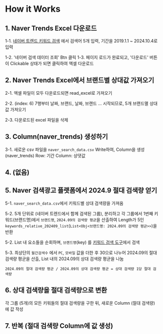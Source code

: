 # How it Works

## 1. Naver Trends Excel 다운로드

1-1. [네이버 트렌드 키워드 검색](https://datalab.naver.com/keyword/trendSearch.naver) 에서 검색어 5개 입력, 기간을 2019.1.1 ~ 2024.10.4로 입력

1-2. '네이버 검색 데이터 조회' Btn 클릭
1-3. 페이지 로드가 완료되고, '다운로드' 버튼이 Clickable 상태가 되면 클릭하여 엑셀 다운로드

## 2. Naver Trends Excel에서 브랜드별 상대값 가져오기

2-1. 엑셀 파일이 모두 다운로드되면 read_excel로 가져오기

2-2. (index: 6) 7행부터 날짜, 브랜드, 날짜, 브랜드 ... 시작되므로, 5개 브랜드멸 상대값 가져오기

2-3. 다운로드된 excel 파일을 삭제

## 3. Column(naver_trends) 생성하기

3-1. 새로운 csv 파일을 `naver_search_data.csv` Write하여, Column을 생성 (naver_trends)
Row: 기간
Column: 상댓값

## 4. (없음)

## 5. Naver 검색광고 플랫폼에서 2024.9 절대 검색량 얻기

5-1. `naver_search_data.csv`에서 키워드별 상대 검색량을 가져옴

5-2. 5개 단위로 (네이버 트렌드에서 함께 검색된 그룹), 분리하고 각 그룹에서 1번째 키워드(브랜드명)에서 `브랜드명`, `2024.09의 검색량 평균`을 산출하여 Length가 5인 `keywords_relative_202409_list`(`List<Obj<브랜드명: 2024.09의 검색량 평균>>`)을 반환

5-2. List 내 요소들을 순회하며, `브랜드명`(key) 를 [키워드 검색 도구](https://manage.searchad.naver.com/customers/1261829/tool/keyword-planner)에서 검색

5-3. 최상단의 `월간검색수` 에서 `PC`, `모바일` 값을 더한 후 30으로 나누어 2024.09의 절대 검색량 평균을 산출, List 내의 2024.09의 상대 검색량 평균을 나눔

```
2024.09의 절대 검색량 평균 / 2024.09의 상대 검색량 평균 = 상대 검색량 1당 절대 검색량
```

## 6. 상대 검색량을 절대 검색량으로 변환

각 그룹 (5개)의 모든 키워들의 절대 검색량을 구한 뒤, 새로운 Column (절대 검색량)에 값 작성

## 7. 반복 (절대 검색량 Column에 값 생성)
